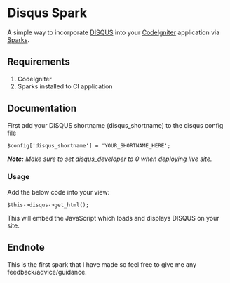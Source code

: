 # Disqus Spark

A simple way to incorporate [DISQUS][1] into your [CodeIgniter][2] application via [Sparks][3].

## Requirements

1. CodeIgniter
2. Sparks installed to CI application

## Documentation

First add your DISQUS shortname (disqus_shortname) to the disqus config file
	
    $config['disqus_shortname'] = 'YOUR_SHORTNAME_HERE';

***Note:** Make sure to set disqus_developer to 0 when deploying live site.*

### Usage 

Add the below code into your view:

    $this->disqus->get_html();
	
This will embed the JavaScript which loads and displays DISQUS on your site.

## Endnote 

This is the first spark that I have made so feel free to give me any feedback/advice/guidance.

[1]: http://disqus.com/
[2]: http://ellislab.com/codeigniter
[3]: http://getsparks.org/